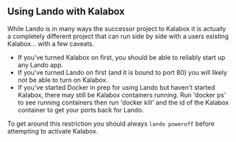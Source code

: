 ## Using Lando with Kalabox

While Lando is in many ways the successor project to Kalabox it is actually a completely different project that can run side by side with a users existing Kalabox... with a few caveats.

*  If you've turned Kalabox on first, you should be able to reliably start up any Lando app.
*  If you've turned Lando on first (and it is bound to port 80) you will likely not be able to turn on Kalabox.
*  If you've started Docker in prep for using Lando but haven't started Kalabox, there may still be Kalabox containers running. Run 'docker ps' to see running containers then run 'docker kill' and the id of the Kalabox container to get your ports back for Lando.

To get around this restriction you should always `lando poweroff` before attempting to activate Kalabox.
